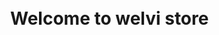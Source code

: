 <html>
<!--210525 upload(clear) download(clear)-->
<head>  
         <base href="/">
         <!--h1><p style="text-align:center;">Welcome to welvi store</p></h1-->
         <h1 id="list">Welcome to welvi store</h1>
         <meta charset="utf-8">
         <!--div id="list">theme list</div><br><br-->
         <meta http-equiv="Permissions-Policy" content="interest-cohort=()"/>
         <link rel="shortcut icon" href="#">
         <title>welvi store</title> 
         <style media="screen">
                  body{                     
                  display: flex;
                  min-height: 100vh;
                  width: 100%; 
                  pading: 0;
                  margin: 0;
                  algin-items: center;
                  justify-content: center;
                  flex-direction: column;
                  }
                           
                  #uploader {
                  -webkit-appearance: none;
                  appearance: none;
                  width: 50%;
                  margin-bottom: 10px;
                  }
         </style>
</head>
         
<body>
<h2 id="list">Upload Your Theme!</h2>
<label className="btn btn-primary" for="fileButton"></label>
<input type="file" value="upload" id="fileButton"><br>
<progress value="0" max="100" id="uploader">0%</progress>
<!--input type="file" value="upload" id="fileButton" /-->
<!--button class="btn btn-primary" type="submit" id="page-publish" data-action="click:theme-picker#onPublishClick">Select theme</button-->
<!--button class="btn btn-primary" type="submit" id="page-publish" data-action="click:theme-picker#onPublishClick">Select theme</button-->
         
<script src="https://www.gstatic.com/firebasejs/8.5.0/firebase-app.js"></script>
<script src="https://www.gstatic.com/firebasejs/8.5.0/firebase-analytics.js"></script>
<script src="https://www.gstatic.com/firebasejs/8.5.0/firebase-storage.js"></script>             
                  
<!--Authentication-->         
<script src="https://www.gstatic.com/firebasejs/8.5.0/firebase-auth.js"></script>
<script src="https://www.gstatic.com/firebasejs/8.5.0/firebase-firestore.js"></script>
         
<!--Realtime Database-->         
<!--script src="https://www.gstatic.com/firebasejs/live/3.1/firebase.js"></script-->
<!--pre id="users"></pre-->
<!--Realtime Database-->
<!--script src="https://www.gstatic.com/firebasejs/6.3.2/firebase-database.js"></script-->
         
         
<script>
         <!--initialize firebase-->
         var config = {
         apiKey: "AIzaSyBFpJ_jHiLPpl4HZckHefuj4_XJxSQTvlg",
         authDomain: "opensw-opener.firebaseapp.com",
         databaseURL: "https://opensw-opener-default-rtdb.firebaseio.com",
         projectId: "opensw-opener",
         storageBucket: "opensw-opener.appspot.com",
         messagingSenderId: "1073815196228",
         appId: "1:1073815196228:web:429c5a2c3af05df4922211",
         measurementId: "G-GCDBT9FVRL"
         };
         firebase.initializeApp(config);
         firebase.analytics; 
         
          <!-- download file-->
         var storage = firebase.storage();
         var storageRef = storage.ref();
         var listRef = storageRef.child('welvi/library');
         
         <!-- Find all the items.-->
         var i=-1;
         var list = document.getElementById('list');
         list.insertAdjacentHTML('afterend', '<section id="downloads">');
         //<section id="downloads">
         listRef.listAll().then(function(res) {
                  res.items.forEach(function(itemRef) { 
                           console.log(itemRef);
                           itemRef.getDownloadURL().then(function(url) {
                                    console.log('File available at', url);
                                    i++;
                                    var index = String(i);
                                    
                                    list.insertAdjacentHTML('afterend', '<a href="' + url + '" id="listNum' + index + '" class="btn">' + itemRef.name + '</a><br><br>');
                                    //list.insertAdjacentHTML('afterend', '<a class="button" href="' + url + '" id="listNum' + index + '">' + itemRef.name + '</a><br><br>');
                                    //<a class="buttons" href="https://github.com/pages-themes/dinky/zipball/master">Download ZIP</a>
                                    //<button type="button" onclick="location.href='joinUs.jsp' ">회원가입</button>s
                                    //<a href="https://github.com/pages-themes/hacker/zipball/master" class="btn">Download as .zip</a>
         
                                    const xhr = new XMLHttpRequest();
                                    xhr.responseType = 'blob';
                                    xhr.onload = function(event) { var blob = xhr.response; };
                                    xhr.open('GET', url);
                                    xhr.send();
                                    //i++;
                                    });
                  }).catch(function(error) { 
                           // A full list of error codes is available at
                           // https://firebase.google.com/docs/storage/web/handle-errors
                           switch (error.code) {
                                    case 'storage/object-not-found':
                                    // File doesn't exist
                                    break;
                                    case 'storage/unauthorized':
                                    // User doesn't have permission to access the object
                                    break;
                                    case 'storage/canceled':
                                    // User canceled the upload
                                    break;
                                    case 'storage/unknown':
                                    // Unknown error occurred, inspect the server response
                                    break;
                           }
                  });
         }).catch(function(error) {  });
         
         <!-- get elements-->
         var uploader = document.getElementById('uploader');
         var fileButton = document.getElementById('fileButton');
         
         <!-- listen for file selection-->
         fileButton.addEventListener('change', function(e) {
                  <!--get file-->
                  var file = e.target.files[0];
         
                  <!--create a storage ref-->
                  var storageRef = firebase.storage().ref('welvi/withhold/' + file.name);
         
                  <!--upload file-->
                  var task = storageRef.put(file);
         
                  <!--update progress bar-->
                  task.on('state_changed',
                  
                           function progress(snapshot) {
                           var percentage = (snapshot.bytesTransferred / snapshot.totalBytes) * 100;
                           uploader.value = percentage;
                           },
                  
                           function error(err) {
                  
                           },
                  
                           function complete() {
                  
                           }
                  
                  );
         });
                    
         /*
         var database = firebase.database();
         <!--realtime database Get elements-->
         const uid = K0vWmATzYXfdLc1ZSfzncKVoSRB3; // 임시값
         const themeList = document.getElementById('users/'+uid+'/themeList');
         for(var j=0; j<max; j++){
                  var indexj = String(j);
                  <!--realtime database Create references-->
                  const dbRefTheme = firebase.database().ref().child('listNum'+indexj); // j 선언해야함
                  <!--realtime daatabase Sync users channes : 'value' event, callbach function -->
                  dbRefTheme.on('value', snap => {   
                           console.log(snap.val());
                           themeList.innerText = JSON.stringify(snap.val(), null, 3);
                  });
         }
         
         list.insertAdjacentHTML('afterend', '</section>');
         //</section>
         
         */
         /*
         <!--Firestore Database-->
         var userEmail = "test1@test.com"// 임시값
         var firestore = firebase.firestore();
         const docRef = firestore.collection("user").doc(userEmail);
         for(var j=0; j<i; j++) {
                  var listNumber = "listNum"+String(j);
                  const downloadButton = document.getElementById(listNumber);
                  downloadButton.addEventListener("click", function(){
                           const listToDB = downloadButton.innerText;
                           console.log("I am going to save "+listToDB+" to Firesotre");
                           docRef.set({
                                   downloadList : listToDB 
                           }, { merge: true }).then(() => {
                           console.log(listToDB+" successfully written!");
                           })
                           .catch((error) => {
                           console.error("Error writing document: ", error);
                           });
                  })
         }
         */
</script>
</body>
        
</html>
